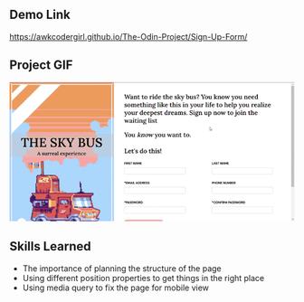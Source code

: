 ## Demo Link
https://awkcodergirl.github.io/The-Odin-Project/Sign-Up-Form/

## Project GIF
![Alt Text](https://github.com/awkcodergirl/The-Odin-Project/blob/main/Sign-Up-Form/images/projectgif.gif)

## Skills Learned
- The importance of planning the structure of the page
- Using different position properties to get things in the right place
- Using media query to fix the page for mobile view
